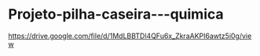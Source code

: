 # Projeto-pilha-caseira---quimica
https://drive.google.com/file/d/1MdLBBTDl4QFu6x_ZkraAKPI6awtz5i0g/view
